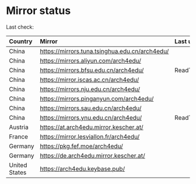 <script src="./time.js"></script>
# Mirror status
Last check: <script type="text/javascript">localize(1669134751.0085304);</script>

|Country|Mirror|Last update|
|:------|:-----|:----------|
|China|https://mirrors.tuna.tsinghua.edu.cn/arch4edu/|<script type="text/javascript">localize(1669099284);</script>|
|China|https://mirrors.aliyun.com/arch4edu/|<script type="text/javascript">localize(1669016449);</script>|
|China|https://mirrors.bfsu.edu.cn/arch4edu/|ReadTimeout|
|China|https://mirror.iscas.ac.cn/arch4edu/|<script type="text/javascript">localize(1669099284);</script>|
|China|https://mirrors.nju.edu.cn/arch4edu/|<script type="text/javascript">localize(1669099284);</script>|
|China|https://mirrors.pinganyun.com/arch4edu/|<script type="text/javascript">localize(1669055856);</script>|
|China|https://mirrors.sau.edu.cn/arch4edu/|<script type="text/javascript">localize(1650446957);</script>|
|China|https://mirrors.ynu.edu.cn/arch4edu/|ReadTimeout|
|Austria|https://at.arch4edu.mirror.kescher.at/|<script type="text/javascript">localize(1669099284);</script>|
|France|https://mirror.lesviallon.fr/arch4edu/|<script type="text/javascript">localize(1669099284);</script>|
|Germany|https://pkg.fef.moe/arch4edu/|<script type="text/javascript">localize(1669099284);</script>|
|Germany|https://de.arch4edu.mirror.kescher.at/|<script type="text/javascript">localize(1669099284);</script>|
|United States|https://arch4edu.keybase.pub/|<script type="text/javascript">localize(1669099284);</script>|

<script src="./tablefilter/tablefilter.js"></script>
<script src="./table.js"></script>